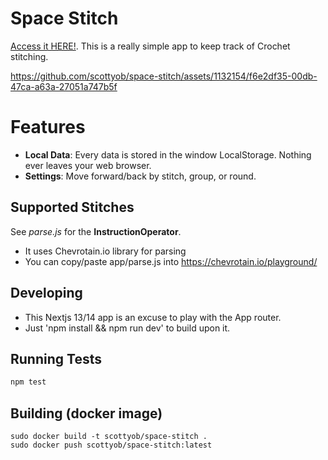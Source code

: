 # Space Stitch

[Access it HERE!](https://scottyob.github.io/space-stitch/).  This is a really simple app to keep track of Crochet stitching.

https://github.com/scottyob/space-stitch/assets/1132154/f6e2df35-00db-47ca-a63a-27051a747b5f

# Features
- **Local Data**: Every data is stored in the window LocalStorage.  Nothing ever leaves your web browser.
- **Settings**: Move forward/back by stitch, group, or round.

## Supported Stitches
See *parse.js* for the **InstructionOperator**.
- It uses Chevrotain.io library for parsing
- You can copy/paste app/parse.js into https://chevrotain.io/playground/

## Developing
- This Nextjs 13/14 app is an excuse to play with the App router.
- Just 'npm install && npm run dev' to build upon it.

## Running Tests

```bash
npm test
```

## Building (docker image)
```
sudo docker build -t scottyob/space-stitch .
sudo docker push scottyob/space-stitch:latest
```

